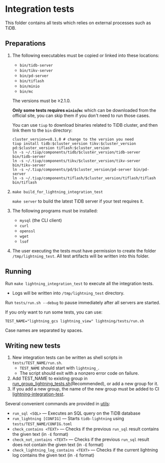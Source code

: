 # Integration tests

This folder contains all tests which relies on external processes such as TiDB.

## Preparations

1. The following executables must be copied or linked into these locations:

    * `bin/tidb-server`
    * `bin/tikv-server`
    * `bin/pd-server`
    * `bin/tiflash`
    * `bin/minio`
    * `bin/mc`

    The versions must be ≥2.1.0.

    **Only some tests requires `minio`/`mc`** which can be downloaded from the official site, you can skip them if you don't need to run those cases.

    You can use `tiup` to download binaries related to TiDB cluster, and then link them to the `bin` directory:
    ```shell
    cluster_version=v8.1.0 # change to the version you need
    tiup install tidb:$cluster_version tikv:$cluster_version pd:$cluster_version tiflash:$cluster_version
    ln -s ~/.tiup/components/tidb/$cluster_version/tidb-server bin/tidb-server
    ln -s ~/.tiup/components/tikv/$cluster_version/tikv-server bin/tikv-server
    ln -s ~/.tiup/components/pd/$cluster_version/pd-server bin/pd-server
    ln -s ~/.tiup/components/tiflash/$cluster_version/tiflash/tiflash bin/tiflash
    ```

2. `make build_for_lightning_integration_test`
   
    `make server` to build the latest TiDB server if your test requires it.

3. The following programs must be installed:

    * `mysql` (the CLI client)
    * `curl`
    * `openssl`
    * `wget`
    * `lsof`

4. The user executing the tests must have permission to create the folder
    `/tmp/lightning_test`. All test artifacts will be written into this folder.

## Running

Run `make lightning_integration_test` to execute all the integration tests.
- Logs will be written into `/tmp/lightning_test` directory.

Run `tests/run.sh --debug` to pause immediately after all servers are started.

If you only want to run some tests, you can use:
```shell
TEST_NAME="lightning_gcs lightning_view" lightning/tests/run.sh
```

Case names are separated by spaces.

## Writing new tests

1. New integration tests can be written as shell scripts in `tests/TEST_NAME/run.sh`.
    - `TEST_NAME` should start with `lightning_`.
    - The script should exit with a nonzero error code on failure.
2. Add TEST_NAME to existing group in [run_group_lightning_tests.sh](./run_group_lightning_tests.sh)(Recommended), or add a new group for it.
3. If you add a new group, the name of the new group must be added to CI  [lightning-integration-test](https://github.com/PingCAP-QE/ci/blob/main/pipelines/pingcap/tidb/latest/pull_lightning_integration_test.groovy).

Several convenient commands are provided in [utils](../../tests/_utils/):

* `run_sql <SQL>` — Executes an SQL query on the TiDB database
* `run_lightning [CONFIG]` — Starts `tidb-lightning` using `tests/TEST_NAME/CONFIG.toml`
* `check_contains <TEXT>` — Checks if the previous `run_sql` result contains the given text
    (in `-E` format)
* `check_not_contains <TEXT>` — Checks if the previous `run_sql` result does not contain the given
    text (in `-E` format)
* `check_lightning_log_contains <TEXT>` — Checks if the current lightning log contains the given text
    (in `-E` format)
